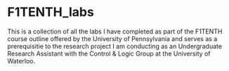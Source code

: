 # F1TENTH_labs
This is a collection of all the labs I have completed as part of the F1TENTH course outline offered by the University of Pennsylvania and serves as a prerequisitie to the research project I am conducting as an Undergraduate Research Assistant with the Control & Logic Group at the University of Waterloo.
